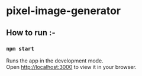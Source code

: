 # pixel-image-generator

## How to run :-

### `npm start`

Runs the app in the development mode.\
Open [http://localhost:3000](http://localhost:3000) to view it in your browser.

